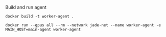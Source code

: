 Build and run agent

```
docker build -t worker-agent .

docker run --gpus all --rm --network jade-net --name worker-agent -e MAIN_HOST=main-agent worker-agent
```